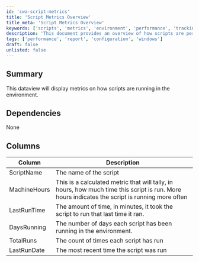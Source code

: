 ```yaml
---
id: 'cwa-script-metrics'
title: 'Script Metrics Overview'
title_meta: 'Script Metrics Overview'
keywords: ['scripts', 'metrics', 'environment', 'performance', 'tracking']
description: 'This document provides an overview of how scripts are performing in the environment, detailing metrics such as script execution time, frequency, and overall performance. It includes a breakdown of key columns that track the script name, machine hours, last run time, days running, total runs, and last run date.'
tags: ['performance', 'report', 'configuration', 'windows']
draft: false
unlisted: false
---
```

## Summary

This dataview will display metrics on how scripts are running in the environment.

## Dependencies

None

## Columns

| Column        | Description                                                                                      |
|---------------|--------------------------------------------------------------------------------------------------|
| ScriptName    | The name of the script                                                                           |
| MachineHours  | This is a calculated metric that will tally, in hours, how much time this script is run. More hours indicates the script is running more often |
| LastRunTime   | The amount of time, in minutes, it took the script to run that last time it ran.                |
| DaysRunning    | The number of days each script has been running in the environment.                             |
| TotalRuns     | The count of times each script has run                                                          |
| LastRunDate   | The most recent time the script was run                                                         |


